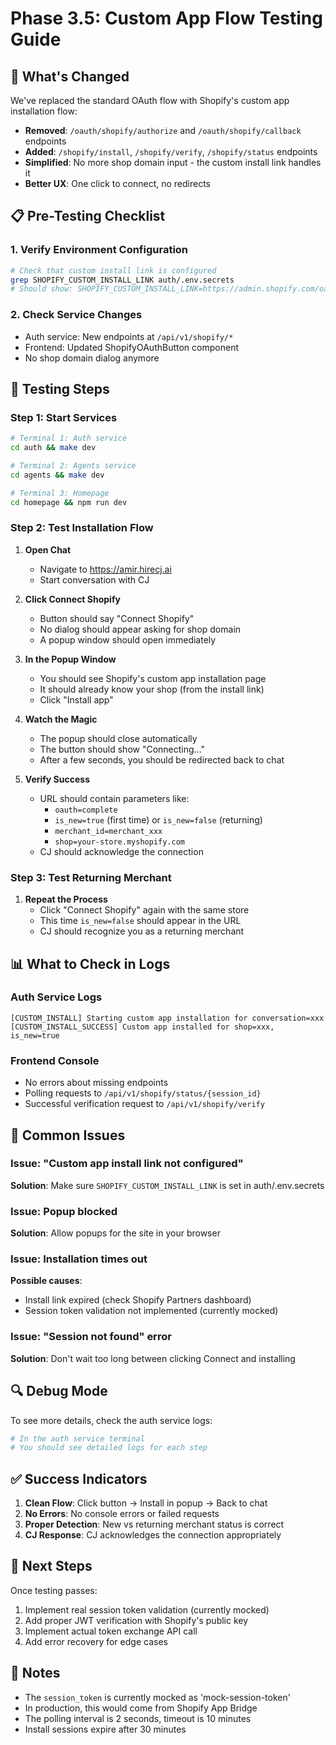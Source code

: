 # Phase 3.5: Custom App Flow Testing Guide

## 🎯 What's Changed

We've replaced the standard OAuth flow with Shopify's custom app installation flow:

- **Removed**: `/oauth/shopify/authorize` and `/oauth/shopify/callback` endpoints
- **Added**: `/shopify/install`, `/shopify/verify`, `/shopify/status` endpoints
- **Simplified**: No more shop domain input - the custom install link handles it
- **Better UX**: One click to connect, no redirects

## 📋 Pre-Testing Checklist

### 1. Verify Environment Configuration
```bash
# Check that custom install link is configured
grep SHOPIFY_CUSTOM_INSTALL_LINK auth/.env.secrets
# Should show: SHOPIFY_CUSTOM_INSTALL_LINK=https://admin.shopify.com/oauth/install_custom_app?...
```

### 2. Check Service Changes
- Auth service: New endpoints at `/api/v1/shopify/*`
- Frontend: Updated ShopifyOAuthButton component
- No shop domain dialog anymore

## 🧪 Testing Steps

### Step 1: Start Services
```bash
# Terminal 1: Auth service
cd auth && make dev

# Terminal 2: Agents service  
cd agents && make dev

# Terminal 3: Homepage
cd homepage && npm run dev
```

### Step 2: Test Installation Flow

1. **Open Chat**
   - Navigate to https://amir.hirecj.ai
   - Start conversation with CJ

2. **Click Connect Shopify**
   - Button should say "Connect Shopify"
   - No dialog should appear asking for shop domain
   - A popup window should open immediately

3. **In the Popup Window**
   - You should see Shopify's custom app installation page
   - It should already know your shop (from the install link)
   - Click "Install app"

4. **Watch the Magic**
   - The popup should close automatically
   - The button should show "Connecting..."
   - After a few seconds, you should be redirected back to chat

5. **Verify Success**
   - URL should contain parameters like:
     - `oauth=complete`
     - `is_new=true` (first time) or `is_new=false` (returning)
     - `merchant_id=merchant_xxx`
     - `shop=your-store.myshopify.com`
   - CJ should acknowledge the connection

### Step 3: Test Returning Merchant

1. **Repeat the Process**
   - Click "Connect Shopify" again with the same store
   - This time `is_new=false` should appear in the URL
   - CJ should recognize you as a returning merchant

## 📊 What to Check in Logs

### Auth Service Logs
```
[CUSTOM_INSTALL] Starting custom app installation for conversation=xxx
[CUSTOM_INSTALL_SUCCESS] Custom app installed for shop=xxx, is_new=true
```

### Frontend Console
- No errors about missing endpoints
- Polling requests to `/api/v1/shopify/status/{session_id}`
- Successful verification request to `/api/v1/shopify/verify`

## 🐛 Common Issues

### Issue: "Custom app install link not configured"
**Solution**: Make sure `SHOPIFY_CUSTOM_INSTALL_LINK` is set in auth/.env.secrets

### Issue: Popup blocked
**Solution**: Allow popups for the site in your browser

### Issue: Installation times out
**Possible causes**:
- Install link expired (check Shopify Partners dashboard)
- Session token validation not implemented (currently mocked)

### Issue: "Session not found" error
**Solution**: Don't wait too long between clicking Connect and installing

## 🔍 Debug Mode

To see more details, check the auth service logs:
```bash
# In the auth service terminal
# You should see detailed logs for each step
```

## ✅ Success Indicators

1. **Clean Flow**: Click button → Install in popup → Back to chat
2. **No Errors**: No console errors or failed requests
3. **Proper Detection**: New vs returning merchant status is correct
4. **CJ Response**: CJ acknowledges the connection appropriately

## 🚀 Next Steps

Once testing passes:
1. Implement real session token validation (currently mocked)
2. Add proper JWT verification with Shopify's public key
3. Implement actual token exchange API call
4. Add error recovery for edge cases

## 📝 Notes

- The `session_token` is currently mocked as 'mock-session-token'
- In production, this would come from Shopify App Bridge
- The polling interval is 2 seconds, timeout is 10 minutes
- Install sessions expire after 30 minutes